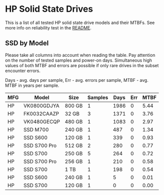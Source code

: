 HP Solid State Drives
=====================

This is a list of all tested HP solid state drive models and their MTBFs. See
more info on reliability test in the [README](https://github.com/bsdhw/SMART).

SSD by Model
------------

Please take all columns into account when reading the table. Pay attention on the
number of tested samples and power-on days. Simultaneous high values of both MTBF
and errors are possible if only rare drives in the subset encounter errors.

Days - avg. days per sample,
Err  - avg. errors per sample,
MTBF - avg. MTBF in years per sample.

| MFG       | Model              | Size   | Samples | Days  | Err   | MTBF |
|-----------|--------------------|--------|---------|-------|-------|------|
| HP        | VK0800GDJYA        | 800 GB | 1       | 1986  | 0     | 5.44   |
| HP        | FK0032CAAZP        | 32 GB  | 3       | 1371  | 0     | 3.76   |
| HP        | VK0480GECQP        | 480 GB | 1       | 1083  | 0     | 2.97   |
| HP        | SSD M700           | 240 GB | 1       | 487   | 0     | 1.34   |
| HP        | SSD S600           | 120 GB | 1       | 339   | 0     | 0.93   |
| HP        | SSD S700 Pro       | 512 GB | 2       | 280   | 0     | 0.77   |
| HP        | SSD S700           | 250 GB | 5       | 264   | 0     | 0.72   |
| HP        | SSD S700 Pro       | 256 GB | 1       | 210   | 0     | 0.58   |
| HP        | SSD S700           | 1 TB   | 1       | 198   | 0     | 0.54   |
| HP        | SSD S600           | 240 GB | 1       | 5     | 0     | 0.01   |
| HP        | SSD S700           | 120 GB | 1       | 0     | 0     | 0.00   |
